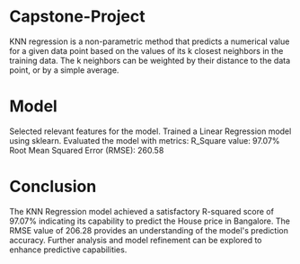 # Capstone-Project
KNN regression is a non-parametric method that predicts a numerical value for a given data point based on the values of its k closest neighbors in the training data. The k neighbors can be weighted by their distance to the data point, or by a simple average.

# Model
Selected relevant features for the model. Trained a Linear Regression model using sklearn. 
Evaluated the model with metrics: R_Square value: 97.07% Root Mean Squared Error (RMSE): 260.58

# Conclusion
The KNN Regression model achieved a satisfactory R-squared score of 97.07% indicating its capability to predict the House price in Bangalore. The RMSE value of 206.28 provides an understanding of the model's prediction accuracy. Further analysis and model refinement can be explored to enhance predictive capabilities.
